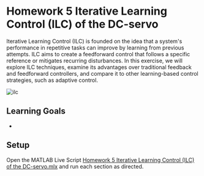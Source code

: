 # Homework 5 Iterative Learning Control (ILC) of the DC-servo

Iterative Learning Control (ILC) is founded on the idea that a system's performance in repetitive tasks can improve by learning from previous attempts. ILC aims to create a feedforward control that follows a specific reference or mitigates recurring disturbances. In this exercise, we will explore ILC techniques, examine its advantages over traditional feedback and feedforward controllers, and compare it to other learning-based control strategies, such as adaptive control.

![ilc](https://github.com/user-attachments/assets/57da42f8-bcf8-480a-8762-3fa9fb6dca40)

## Learning Goals
- 

## Setup
Open the MATLAB Live Script [Homework 5 Iterative Learning Control (ILC) of the DC-servo.mlx](https://github.com/cescongroup/Learning-based-control-with-MATLAB-and-Simulink/blob/main/Student%20Version/Homework%205%20Iterative%20Learning%20Control%20(ILC)%20of%20the%20DC-servo/Homework%205%20Iterative%20Learning%20Control%20(ILC)%20of%20the%20DC-servo.mlx) and run each section as directed. 

